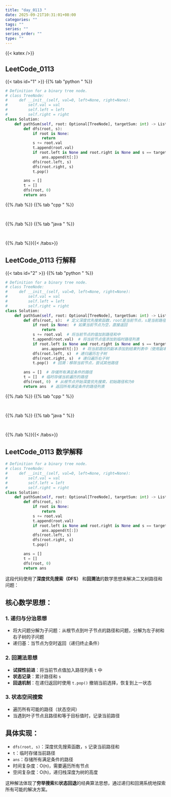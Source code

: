 ```yaml
---
title: "day_0113 "
date: 2025-09-21T10:31:01+08:00
categories: ""
tags: ""
series: ""
series_order: ""
type: ""
---
```


{{< katex />}}


## LeetCode_0113 

{{< tabs id="1" >}}
{{% tab "python " %}}

```python 
# Definition for a binary tree node.
# class TreeNode:
#     def __init__(self, val=0, left=None, right=None):
#         self.val = val
#         self.left = left
#         self.right = right
class Solution:
    def pathSum(self, root: Optional[TreeNode], targetSum: int) -> List[List[int]]:
        def dfs(root, s):
            if root is None:
                return
            s += root.val
            t.append(root.val)
            if root.left is None and root.right is None and s == targetSum:
                ans.append(t[:])
            dfs(root.left, s)
            dfs(root.right, s)
            t.pop()

        ans = []
        t = []
        dfs(root, 0)
        return ans 
```

{{% /tab %}}
{{% tab "cpp " %}}

```cpp 
 
```

{{% /tab %}}
{{% tab "java " %}}

```java 
 
```

{{% /tab %}}{{< /tabs>}}

## LeetCode_0113  行解释

{{< tabs id="2" >}}
{{% tab "python " %}}

```python
# Definition for a binary tree node.
# class TreeNode:
#     def __init__(self, val=0, left=None, right=None):
#         self.val = val
#         self.left = left
#         self.right = right
class Solution:
    def pathSum(self, root: Optional[TreeNode], targetSum: int) -> List[List[int]]:
        def dfs(root, s):  # 定义深度优先搜索函数，root是当前节点，s是当前路径和
            if root is None:  # 如果当前节点为空，直接返回
                return
            s += root.val  # 将当前节点的值加到路径和中
            t.append(root.val)  # 将当前节点值添加到临时路径列表
            if root.left is None and root.right is None and s == targetSum:  # 如果是叶子节点且路径和等于目标值
                ans.append(t[:])  # 将当前路径的副本添加到结果列表中（使用副本避免后续修改影响）
            dfs(root.left, s)  # 递归遍历左子树
            dfs(root.right, s)  # 递归遍历右子树
            t.pop()  # 回溯：移除当前节点，尝试其他路径

        ans = []  # 存储所有满足条件的路径
        t = []  # 临时存储当前遍历的路径
        dfs(root, 0)  # 从根节点开始深度优先搜索，初始路径和为0
        return ans  # 返回所有满足条件的路径列表
```

{{% /tab %}}
{{% tab "cpp " %}}

```cpp 
 
```

{{% /tab %}}
{{% tab "java " %}}

```java 
 
```

{{% /tab %}}{{< /tabs>}}

## LeetCode_0113  数学解释

```python 
# Definition for a binary tree node.
# class TreeNode:
#     def __init__(self, val=0, left=None, right=None):
#         self.val = val
#         self.left = left
#         self.right = right
class Solution:
    def pathSum(self, root: Optional[TreeNode], targetSum: int) -> List[List[int]]:
        def dfs(root, s):
            if root is None:
                return
            s += root.val
            t.append(root.val)
            if root.left is None and root.right is None and s == targetSum:
                ans.append(t[:])
            dfs(root.left, s)
            dfs(root.right, s)
            t.pop()

        ans = []
        t = []
        dfs(root, 0)
        return ans 
```


这段代码使用了**深度优先搜索（DFS）** 和**回溯法**的数学思想来解决二叉树路径和问题：

## 核心数学思想：

### 1. **递归与分治思想**
- 将大问题分解为子问题：从根节点到叶子节点的路径和问题，分解为左子树和右子树的子问题
- 递归基：当节点为空时返回（递归终止条件）

### 2. **回溯法思想**
- **试探性前进**：将当前节点值加入路径列表 `t` 中
- **状态记录**：累计路径和 `s`
- **回退机制**：在递归返回时使用 `t.pop()` 撤销当前选择，恢复到上一状态

### 3. **状态空间搜索**
- 遍历所有可能的路径（状态空间）
- 当遇到叶子节点且路径和等于目标值时，记录当前路径

## 具体实现：
- `dfs(root, s)`：深度优先搜索函数，`s` 记录当前路径和
- `t`：临时存储当前路径
- `ans`：存储所有满足条件的路径
- 时间复杂度：O(n)，需要遍历所有节点
- 空间复杂度：O(h)，递归栈深度为树的高度

这种解法体现了**穷举搜索**和**状态回退**的经典算法思想，通过递归和回溯系统地探索所有可能的解决方案。


